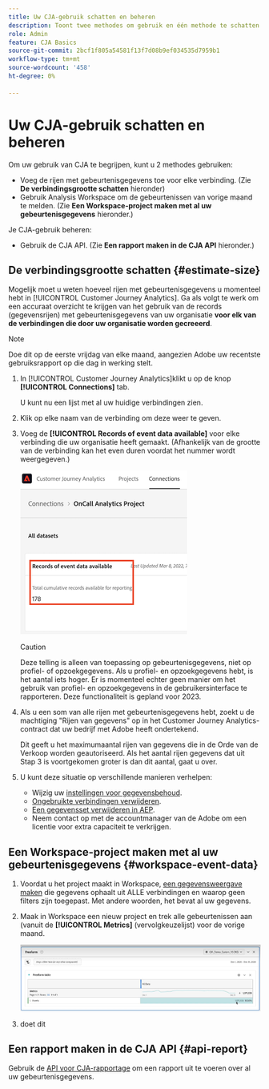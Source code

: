 ```yaml
---
title: Uw CJA-gebruik schatten en beheren
description: Toont twee methodes om gebruik en één methode te schatten om het te beheren.
role: Admin
feature: CJA Basics
source-git-commit: 2bcf1f805a54581f13f7d08b9ef034535d7959b1
workflow-type: tm+mt
source-wordcount: '458'
ht-degree: 0%

---
```



# Uw CJA-gebruik schatten en beheren

Om uw gebruik van CJA te begrijpen, kunt u 2 methodes gebruiken:

* Voeg de rijen met gebeurtenisgegevens toe voor elke verbinding. (Zie **De verbindingsgrootte schatten** hieronder)
* Gebruik Analysis Workspace om de gebeurtenissen van vorige maand te melden. (Zie **Een Workspace-project maken met al uw gebeurtenisgegevens** hieronder.)

Je CJA-gebruik beheren:

* Gebruik de CJA API. (Zie **Een rapport maken in de CJA API** hieronder.)

## De verbindingsgrootte schatten {#estimate-size}

Mogelijk moet u weten hoeveel rijen met gebeurtenisgegevens u momenteel hebt in [!UICONTROL Customer Journey Analytics]. Ga als volgt te werk om een accuraat overzicht te krijgen van het gebruik van de records (gegevensrijen) met gebeurtenisgegevens van uw organisatie **voor elk van de verbindingen die door uw organisatie worden gecreeerd**.

>[!NOTE]
>
>Doe dit op de eerste vrijdag van elke maand, aangezien Adobe uw recentste gebruiksrapport op die dag in werking stelt.

1. In [!UICONTROL Customer Journey Analytics]klikt u op de knop **[!UICONTROL Connections]** tab.

   U kunt nu een lijst met al uw huidige verbindingen zien.

1. Klik op elke naam van de verbinding om deze weer te geven.

1. Voeg de **[!UICONTROL Records of event data available]** voor elke verbinding die uw organisatie heeft gemaakt. (Afhankelijk van de grootte van de verbinding kan het even duren voordat het nummer wordt weergegeven.)

   ![gebeurtenisgegevens](assets/event-data.png)

   >[!CAUTION]
   >
   >   Deze telling is alleen van toepassing op gebeurtenisgegevens, niet op profiel- of opzoekgegevens. Als u profiel- en opzoekgegevens hebt, is het aantal iets hoger. Er is momenteel echter geen manier om het gebruik van profiel- en opzoekgegevens in de gebruikersinterface te rapporteren. Deze functionaliteit is gepland voor 2023.

1. Als u een som van alle rijen met gebeurtenisgegevens hebt, zoekt u de machtiging &quot;Rijen van gegevens&quot; op in het Customer Journey Analytics-contract dat uw bedrijf met Adobe heeft ondertekend.

   Dit geeft u het maximumaantal rijen van gegevens die in de Orde van de Verkoop worden geautoriseerd. Als het aantal rijen gegevens dat uit Stap 3 is voortgekomen groter is dan dit aantal, gaat u over.

1. U kunt deze situatie op verschillende manieren verhelpen:

   * Wijzig uw [instellingen voor gegevensbehoud](https://experienceleague.adobe.com/docs/analytics-platform/using/cja-connections/manage-connections.html#set-rolling-window-for-connection-data-retention).
   * [Ongebruikte verbindingen verwijderen](https://experienceleague.adobe.com/docs/analytics-platform/using/cja-overview/cja-faq.html#implications-of-deleting-data-components).
   * [Een gegevensset verwijderen in AEP](https://experienceleague.adobe.com/docs/analytics-platform/using/cja-overview/cja-faq.html#implications-of-deleting-data-components).
   * Neem contact op met de accountmanager van de Adobe om een licentie voor extra capaciteit te verkrijgen.

## Een Workspace-project maken met al uw gebeurtenisgegevens {#workspace-event-data}

1. Voordat u het project maakt in Workspace, [een gegevensweergave maken](/help/data-views/create-dataview.md) die gegevens ophaalt uit ALLE verbindingen en waarop geen filters zijn toegepast. Met andere woorden, het bevat al uw gegevens.

1. Maak in Workspace een nieuw project en trek alle gebeurtenissen aan (vanuit de **[!UICONTROL Metrics]** (vervolgkeuzelijst) voor de vorige maand.

   ![Gebeurtenissen](assets/events-usage.png)

1. doet dit

## Een rapport maken in de CJA API {#api-report}

Gebruik de [API voor CJA-rapportage](https://developer.adobe.com/cja-apis/docs/api/#tag/Reporting-API) om een rapport uit te voeren over al uw gebeurtenisgegevens.